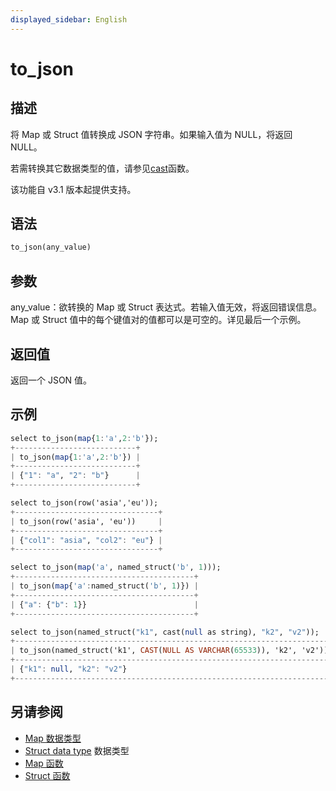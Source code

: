```yaml
---
displayed_sidebar: English
---
```


# to_json

## 描述

将 Map 或 Struct 值转换成 JSON 字符串。如果输入值为 NULL，将返回 NULL。

若需转换其它数据类型的值，请参见[cast](./cast.md)函数。

该功能自 v3.1 版本起提供支持。

## 语法

```Haskell
to_json(any_value)
```

## 参数

any_value：欲转换的 Map 或 Struct 表达式。若输入值无效，将返回错误信息。Map 或 Struct 值中的每个键值对的值都可以是可空的。详见最后一个示例。

## 返回值

返回一个 JSON 值。

## 示例

```Haskell
select to_json(map{1:'a',2:'b'});
+---------------------------+
| to_json(map{1:'a',2:'b'}) |
+---------------------------+
| {"1": "a", "2": "b"}      |
+---------------------------+

select to_json(row('asia','eu'));
+--------------------------------+
| to_json(row('asia', 'eu'))     |
+--------------------------------+
| {"col1": "asia", "col2": "eu"} |
+--------------------------------+

select to_json(map('a', named_struct('b', 1)));
+----------------------------------------+
| to_json(map{'a':named_struct('b', 1)}) |
+----------------------------------------+
| {"a": {"b": 1}}                        |
+----------------------------------------+

select to_json(named_struct("k1", cast(null as string), "k2", "v2"));
+-----------------------------------------------------------------------+
| to_json(named_struct('k1', CAST(NULL AS VARCHAR(65533)), 'k2', 'v2')) |
+-----------------------------------------------------------------------+
| {"k1": null, "k2": "v2"}                                              |
+-----------------------------------------------------------------------+
```

## 另请参阅

- [Map 数据类型](../../../sql-statements/data-types/Map.md)
- [Struct data type](../../../sql-statements/data-types/STRUCT.md) 数据类型
- [Map 函数](../../function-list.md#map-functions)
- [Struct 函数](../../function-list.md#struct-functions)
